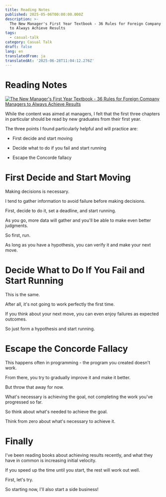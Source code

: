 ```yaml
---
title: Reading Notes
published: 2025-05-06T00:00:00.000Z
description: >-
  The New Manager's First Year Textbook - 36 Rules for Foreign Company Managers
  to Always Achieve Results
tags:
  - casual-talk
category: Casual Talk
draft: false
lang: en
translatedFrom: ja
translatedAt: '2025-06-28T11:04:12.276Z'
---
```

# Reading Notes

[![The New Manager's First Year Textbook - 36 Rules for Foreign Company Managers to Always Achieve Results](https://m.media-amazon.com/images/I/71XqtJ0BzFL._SY522_.jpg)](https://amzn.asia/d/9R9dhJE)

While the content was aimed at managers, I felt that the first three chapters in particular should be read by new graduates from their first year.

The three points I found particularly helpful and will practice are:

- First decide and start moving

- Decide what to do if you fail and start running

- Escape the Concorde fallacy

# First Decide and Start Moving

Making decisions is necessary.

I tend to gather information to avoid failure before making decisions.

First, decide to do it, set a deadline, and start running.

As you go, more data will gather and you'll be able to make even better judgments.

So first, run.

As long as you have a hypothesis, you can verify it and make your next move.

# Decide What to Do If You Fail and Start Running

This is the same.

After all, it's not going to work perfectly the first time.

If you think about your next move, you can even enjoy failures as expected outcomes.

So just form a hypothesis and start running.

# Escape the Concorde Fallacy

This happens often in programming - the program you created doesn't work.

From there, you try to gradually improve it and make it better.

But throw that away for now.

What's necessary is achieving the goal, not completing the work you've progressed so far.

So think about what's needed to achieve the goal.

Think from zero about what's necessary to achieve it.

# Finally

I've been reading books about achieving results recently, and what they have in common is increasing initial velocity.

If you speed up the time until you start, the rest will work out well.

First, let's try.

So starting now, I'll also start a side business!
